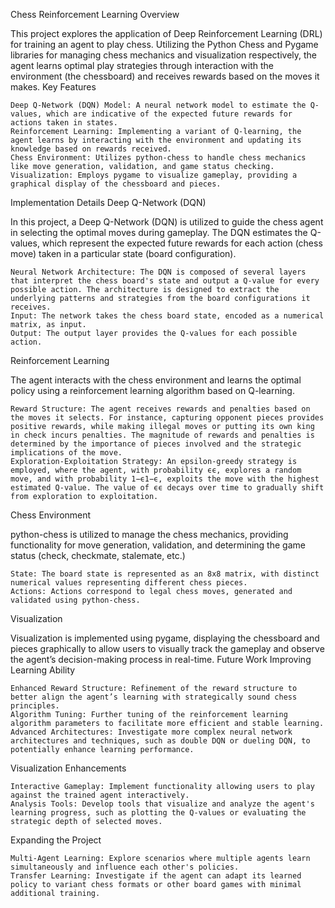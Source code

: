 Chess Reinforcement Learning
Overview

This project explores the application of Deep Reinforcement Learning (DRL) for training an agent to play chess. Utilizing the Python Chess and Pygame libraries for managing chess mechanics and visualization respectively, the agent learns optimal play strategies through interaction with the environment (the chessboard) and receives rewards based on the moves it makes.
Key Features

    Deep Q-Network (DQN) Model: A neural network model to estimate the Q-values, which are indicative of the expected future rewards for actions taken in states.
    Reinforcement Learning: Implementing a variant of Q-learning, the agent learns by interacting with the environment and updating its knowledge based on rewards received.
    Chess Environment: Utilizes python-chess to handle chess mechanics like move generation, validation, and game status checking.
    Visualization: Employs pygame to visualize gameplay, providing a graphical display of the chessboard and pieces.

Implementation Details
Deep Q-Network (DQN)

In this project, a Deep Q-Network (DQN) is utilized to guide the chess agent in selecting the optimal moves during gameplay. The DQN estimates the Q-values, which represent the expected future rewards for each action (chess move) taken in a particular state (board configuration).

    Neural Network Architecture: The DQN is composed of several layers that interpret the chess board's state and output a Q-value for every possible action. The architecture is designed to extract the underlying patterns and strategies from the board configurations it receives.
    Input: The network takes the chess board state, encoded as a numerical matrix, as input.
    Output: The output layer provides the Q-values for each possible action.

Reinforcement Learning

The agent interacts with the chess environment and learns the optimal policy using a reinforcement learning algorithm based on Q-learning.

    Reward Structure: The agent receives rewards and penalties based on the moves it selects. For instance, capturing opponent pieces provides positive rewards, while making illegal moves or putting its own king in check incurs penalties. The magnitude of rewards and penalties is determined by the importance of pieces involved and the strategic implications of the move.
    Exploration-Exploitation Strategy: An epsilon-greedy strategy is employed, where the agent, with probability ϵϵ, explores a random move, and with probability 1−ϵ1−ϵ, exploits the move with the highest estimated Q-value. The value of ϵϵ decays over time to gradually shift from exploration to exploitation.

Chess Environment

python-chess is utilized to manage the chess mechanics, providing functionality for move generation, validation, and determining the game status (check, checkmate, stalemate, etc.)

    State: The board state is represented as an 8x8 matrix, with distinct numerical values representing different chess pieces.
    Actions: Actions correspond to legal chess moves, generated and validated using python-chess.

Visualization

Visualization is implemented using pygame, displaying the chessboard and pieces graphically to allow users to visually track the gameplay and observe the agent’s decision-making process in real-time.
Future Work
Improving Learning Ability

    Enhanced Reward Structure: Refinement of the reward structure to better align the agent’s learning with strategically sound chess principles.
    Algorithm Tuning: Further tuning of the reinforcement learning algorithm parameters to facilitate more efficient and stable learning.
    Advanced Architectures: Investigate more complex neural network architectures and techniques, such as double DQN or dueling DQN, to potentially enhance learning performance.

Visualization Enhancements

    Interactive Gameplay: Implement functionality allowing users to play against the trained agent interactively.
    Analysis Tools: Develop tools that visualize and analyze the agent's learning progress, such as plotting the Q-values or evaluating the strategic depth of selected moves.

Expanding the Project

    Multi-Agent Learning: Explore scenarios where multiple agents learn simultaneously and influence each other's policies.
    Transfer Learning: Investigate if the agent can adapt its learned policy to variant chess formats or other board games with minimal additional training.
